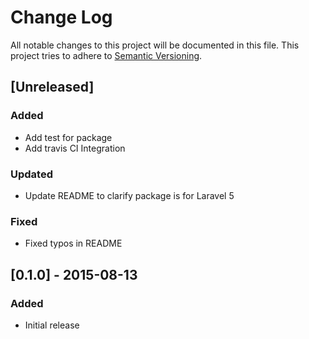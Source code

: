 # Change Log
All notable changes to this project will be documented in this file.
This project tries to adhere to [Semantic Versioning](http://semver.org/).

## [Unreleased]
### Added
- Add test for package
- Add travis CI Integration

### Updated
- Update README to clarify package is for Laravel 5

### Fixed
- Fixed typos in README

## [0.1.0] - 2015-08-13
### Added
- Initial release

